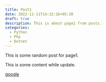 ```yaml
---
title: Post1
date: 2022-11-11T14:32:16+05:30
draft: true
description: This is about page2 from posts.
categories:
  - Python
  - Php
  - Dotnet
---
```

This is some random post for page1.

This is some content while update.

[﻿google](www.google.com)